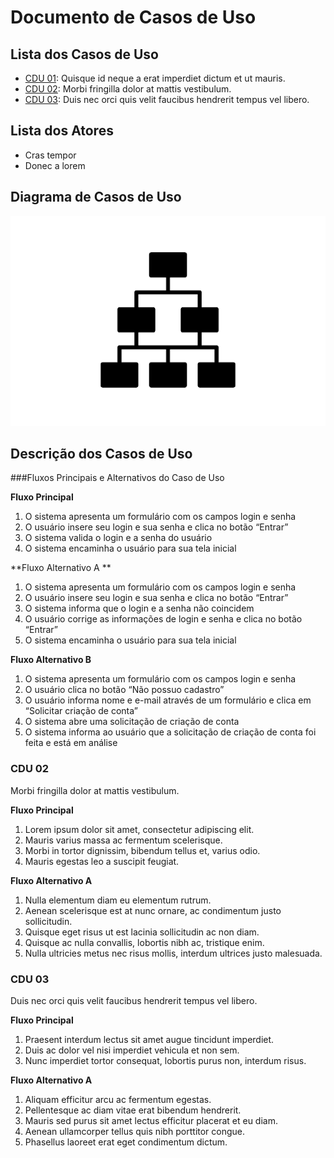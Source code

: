 # Documento de Casos de Uso

## Lista dos Casos de Uso

 - [CDU 01](#CDU-01): Quisque id neque a erat imperdiet dictum et ut mauris.
 - [CDU 02](#CDU-02): Morbi fringilla dolor at mattis vestibulum.
 - [CDU 03](#CDU-03): Duis nec orci quis velit faucibus hendrerit tempus vel libero.


## Lista dos Atores

 - Cras tempor
 - Donec a lorem

## Diagrama de Casos de Uso

![Diagrama de Casos de Uso](diagrama-exemplo.png)

## Descrição dos Casos de Uso

###Fluxos Principais e Alternativos do Caso de Uso

**Fluxo Principal**

1. O sistema apresenta um formulário com os campos login e senha 
2. O usuário insere seu login e sua senha e clica no botão “Entrar” 
3. O sistema valida o login e a senha do usuário
4. O sistema encaminha o usuário para sua tela inicial 

**Fluxo Alternativo A **
1. O sistema apresenta um formulário com os campos login e senha
2. O usuário insere seu login e sua senha e clica no botão “Entrar”
3. O sistema informa que o login e a senha não coincidem
4. O usuário corrige as informações de login e senha e clica no botão “Entrar”
5. O sistema encaminha o usuário para sua tela inicial

**Fluxo Alternativo B**

1. O sistema apresenta um formulário com os campos login e senha 
2. O usuário clica no botão “Não possuo cadastro” 
3. O usuário informa nome e e-mail através de um formulário e clica em “Solicitar criação de conta” 
4. O sistema abre uma solicitação de criação de conta 
5. O sistema informa ao usuário que a solicitação de criação de conta foi feita e está em análise


### CDU 02

Morbi fringilla dolor at mattis vestibulum.

**Fluxo Principal**

1. Lorem ipsum dolor sit amet, consectetur adipiscing elit.
2. Mauris varius massa ac fermentum scelerisque.
3. Morbi in tortor dignissim, bibendum tellus et, varius odio.
4. Mauris egestas leo a suscipit feugiat.

**Fluxo Alternativo A**

1. Nulla elementum diam eu elementum rutrum.
2. Aenean scelerisque est at nunc ornare, ac condimentum justo sollicitudin.
3. Quisque eget risus ut est lacinia sollicitudin ac non diam.
4. Quisque ac nulla convallis, lobortis nibh ac, tristique enim.
5. Nulla ultricies metus nec risus mollis, interdum ultrices justo malesuada.

### CDU 03

Duis nec orci quis velit faucibus hendrerit tempus vel libero.

**Fluxo Principal**

1. Praesent interdum lectus sit amet augue tincidunt imperdiet.
2. Duis ac dolor vel nisi imperdiet vehicula et non sem.
3. Nunc imperdiet tortor consequat, lobortis purus non, interdum risus.

**Fluxo Alternativo A**

1. Aliquam efficitur arcu ac fermentum egestas.
2. Pellentesque ac diam vitae erat bibendum hendrerit.
3. Mauris sed purus sit amet lectus efficitur placerat et eu diam.
4. Aenean ullamcorper tellus quis nibh porttitor congue.
5. Phasellus laoreet erat eget condimentum dictum.
